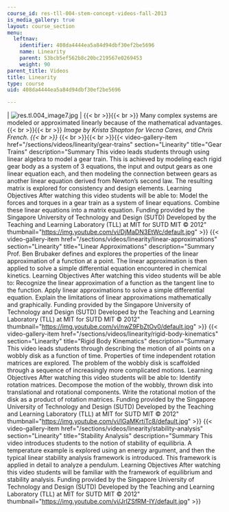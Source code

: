 ```yaml
---
course_id: res-tll-004-stem-concept-videos-fall-2013
is_media_gallery: true
layout: course_section
menu:
  leftnav:
    identifier: 408da4444ea5a84d94dbf30ef2be5696
    name: Linearity
    parent: 53bcb5ef562b8c20bc219567e0269453
    weight: 90
parent_title: Videos
title: Linearity
type: course
uid: 408da4444ea5a84d94dbf30ef2be5696

---
```


| ![res.tl.004_image7.jpg](/coursemedia/res-tll-004-stem-concept-videos-fall-2013/35c2a44b809ad39d6f90640e1635453f_res.tl.004_image7.jpg) |  {{< br >}}{{< br >}} Many complex systems are modeled or approximated linearly because of the mathematical advantages. {{< br >}}{{< br >}} _Image by Krista Shapton for Vecna Cares, and Chris French.  {{< br >}}_ {{< br >}}{{< br >}}{{< video-gallery-item href="/sections/videos/linearity/gear-trains" section="Linearity" title="Gear Trains" description="Summary This video leads students through using linear algebra to model a gear train. This is achieved by modeling each rigid gear body as a system of 3 equations, the input and output gears as one linear equation each, and then modeling the connection between gears as another linear equation derived from Newton’s second law. The resulting matrix is explored for consistency and design elements. Learning Objectives After watching this video students will be able to: Model the forces and torques in a gear train as a system of linear equations. Combine these linear equations into a matrix equation. Funding provided by the Singapore University of Technology and Design (SUTD) Developed by the Teaching and Learning Laboratory (TLL) at MIT for SUTD MIT © 2012" thumbnail="https://img.youtube.com/vi/DjMaDN3EtWc/default.jpg" >}} {{< video-gallery-item href="/sections/videos/linearity/linear-approximations" section="Linearity" title="Linear Approximations" description="Summary Prof. Ben Brubaker defines and explores the properties of the linear approximation of a function at a point. The linear approximation is then applied to solve a simple differential equation encountered in chemical kinetics. Learning Objectives After watching this video students will be able to: Recognize the linear approximation of a function as the tangent line to the function. Apply linear approximations to solve a simple differential equation. Explain the limitations of linear approximations mathematically and graphically. Funding provided by the Singapore University of Technology and Design (SUTD) Developed by the Teaching and Learning Laboratory (TLL) at MIT for SUTD MIT © 2012" thumbnail="https://img.youtube.com/vi/nwZ9FbZtOv0/default.jpg" >}} {{< video-gallery-item href="/sections/videos/linearity/rigid-body-kinematics" section="Linearity" title="Rigid Body Kinematics" description="Summary This video leads students through describing the motion of all points on a wobbly disk as a function of time. Properties of time independent rotation matrices are explored. The problem of the wobbly disk is scaffolded through a sequence of increasingly more complicated motions. Learning Objectives After watching this video students will be able to: Identify rotation matrices. Decompose the motion of the wobbly, thrown disk into translational and rotational components. Write the rotational motion of the disk as a product of rotation matrices. Funding provided by the Singapore University of Technology and Design (SUTD) Developed by the Teaching and Learning Laboratory (TLL) at MIT for SUTD MIT © 2012" thumbnail="https://img.youtube.com/vi/lGaMKrtiTc8/default.jpg" >}} {{< video-gallery-item href="/sections/videos/linearity/stability-analysis" section="Linearity" title="Stability Analysis" description="Summary This video introduces students to the notion of stability of equilibria. A temperature example is explored using an energy argument, and then the typical linear stability analysis framework is introduced. This framework is applied in detail to analyze a pendulum. Learning Objectives After watching this video students will be familiar with the framework of equilibrium and stability analysis. Funding provided by the Singapore University of Technology and Design (SUTD) Developed by the Teaching and Learning Laboratory (TLL) at MIT for SUTD MIT © 2012" thumbnail="https://img.youtube.com/vi/JrlZSfRM-IY/default.jpg" >}}